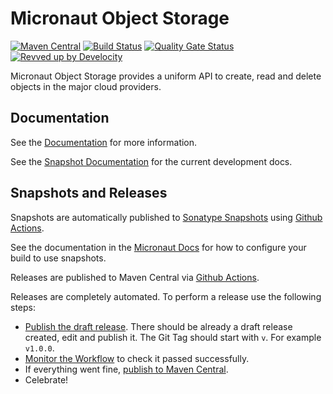 <!-- Checklist: https://github.com/micronaut-projects/micronaut-core/wiki/New-Module-Checklist -->

# Micronaut Object Storage

[![Maven Central](https://img.shields.io/maven-central/v/io.micronaut.objectstorage/micronaut-object-storage-core.svg?label=Maven%20Central)](https://search.maven.org/search?q=g:%22io.micronaut.objectstorage%22%20AND%20a:%22micronaut-object-storage-core%22)
[![Build Status](https://github.com/micronaut-projects/micronaut-object-storage/workflows/Java%20CI/badge.svg)](https://github.com/micronaut-projects/micronaut-object-storage/actions)
[![Quality Gate Status](https://sonarcloud.io/api/project_badges/measure?project=micronaut-projects_micronaut-object-storage&metric=alert_status)](https://sonarcloud.io/summary/new_code?id=micronaut-projects_micronaut-object-storage)
[![Revved up by Develocity](https://img.shields.io/badge/Revved%20up%20by-Develocity-06A0CE?logo=Gradle&labelColor=02303A)](https://ge.micronaut.io/scans)

Micronaut Object Storage provides a uniform API to create, read and delete objects in the major cloud providers.

## Documentation

See the [Documentation](https://micronaut-projects.github.io/micronaut-object-storage/latest/guide/) for more information.

See the [Snapshot Documentation](https://micronaut-projects.github.io/micronaut-object-storage/snapshot/guide/) for the current development docs.

<!-- ## Examples

Examples can be found in the [examples](https://github.com/micronaut-projects/micronaut-object-storage/tree/master/examples) directory. -->

## Snapshots and Releases

Snapshots are automatically published to [Sonatype Snapshots](https://s01.oss.sonatype.org/content/repositories/snapshots/io/micronaut/) using [Github Actions](https://github.com/micronaut-projects/micronaut-object-storage/actions).

See the documentation in the [Micronaut Docs](https://docs.micronaut.io/latest/guide/index.html#usingsnapshots) for how to configure your build to use snapshots.

Releases are published to Maven Central via [Github Actions](https://github.com/micronaut-projects/micronaut-object-storage/actions).

Releases are completely automated. To perform a release use the following steps:

* [Publish the draft release](https://github.com/micronaut-projects/micronaut-object-storage/releases). There should be already a draft release created, edit and publish it. The Git Tag should start with `v`. For example `v1.0.0`.
* [Monitor the Workflow](https://github.com/micronaut-projects/micronaut-object-storage/actions?query=workflow%3ARelease) to check it passed successfully.
* If everything went fine, [publish to Maven Central](https://github.com/micronaut-projects/micronaut-object-storage/actions?query=workflow%3A"Maven+Central+Sync").
* Celebrate!